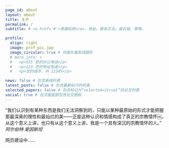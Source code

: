 ```yaml
---
page_id: about
layout: about
title: 关于
permalink: /
subtitle: # <a href='#'>隶属机构</a>。地址。联系方式。座右铭。等等。

profile:
  align: right
  image: prof_pic.jpg
  image_circular: true # 将图片裁剪成圆形
  # more_info: >
  #   <p>555 您的办公电话</p>
  #   <p>123 您的地址街道</p>
  #   <p>您的城市，州 12345</p>

news: false # 包含新闻列表
latest_posts: false # 包含最新帖子的列表
selected_papers: false # 包含标记为“selected={true}”的论文列表
social: true # 在页面底部包含社交图标
---
```


“我们认识到有某种东西是我们无法洞察到的，只能以某种最原始的形式才能把握那最深奥的理性和最灿烂的美——正是这种认识和情感构成了真正的宗教情怀￼。从这个意义上讲，也只有从这个意义上讲，我是一个具有深沉的宗教情怀的人。”  _阿尔伯特·爱因斯坦_



网页建设中……
